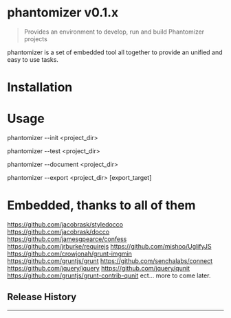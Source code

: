 # phantomizer v0.1.x

> Provides an environment to develop, run and build Phantomizer projects

phantomizer is a set of embedded tool all together
to provide an unified and easy to use tasks.

# Installation

# Usage

phantomizer --init <project_dir>

phantomizer --test <project_dir>

phantomizer --document <project_dir>

phantomizer --export <project_dir> [export_target]

# Embedded, thanks to all of them

https://github.com/jacobrask/styledocco
https://github.com/jacobrask/docco
https://github.com/jamesgpearce/confess
https://github.com/jrburke/requirejs
https://github.com/mishoo/UglifyJS
https://github.com/crowjonah/grunt-imgmin
https://github.com/gruntjs/grunt
https://github.com/senchalabs/connect
https://github.com/jquery/jquery
https://github.com/jquery/qunit
https://github.com/gruntjs/grunt-contrib-qunit
ect... more to come later.



## Release History


---

